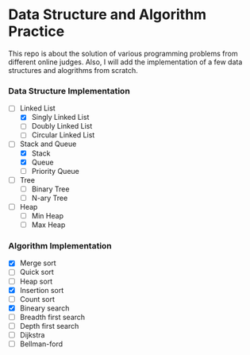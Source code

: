 # Data Structure and Algorithm Practice

This repo is about the solution of various programming problems from different online judges.
Also, I will add the implementation of a few data structures and alogrithms from scratch.

### Data Structure Implementation
- [ ] Linked List
  - [x] Singly Linked List
  - [ ] Doubly Linked List
  - [ ] Circular Linked List
- [ ] Stack and Queue
  - [x] Stack
  - [x] Queue
  - [ ] Priority Queue
- [ ] Tree
  - [ ] Binary Tree
  - [ ] N-ary Tree
- [ ] Heap
  - [ ] Min Heap
  - [ ] Max Heap

### Algorithm Implementation
- [x] Merge sort
- [ ] Quick sort
- [ ] Heap sort
- [x] Insertion sort
- [ ] Count sort
- [x] Bineary search
- [ ] Breadth first search
- [ ] Depth first search
- [ ] Dijkstra 
- [ ] Bellman-ford
